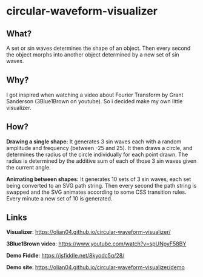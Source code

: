 # circular-waveform-visualizer

## What?

A set or sin waves determines the shape of an object. Then every second the object morphs into another object determined by a new set of sin waves.

## Why?

I got inspired when watching a video about Fourier Transform by Grant Sanderson (3Blue1Brown on youtube). So i decided make my own little visualizer.

## How?

**Drawing a single shape:** It generates 3 sin waves each with a random amplitude and frequency (between -25 and 25). It then draws a circle, and determines the radius of the circle individually for each point drawn. The radius is determined by the additive sum of each of those 3 sin waves given the current angle.

**Animating between shapes:** It generates 10 sets of 3 sin waves, each set being converted to an SVG path string. Then every second the path string is swapped and the SVG animates according to some CSS transition rules. Every minute a new set of 10 is generated.

## Links

**Visualizer**: https://olian04.github.io/circular-waveform-visualizer/

**3Blue1Brown video**: https://www.youtube.com/watch?v=spUNpyF58BY

**Demo Fiddle**: https://jsfiddle.net/8kyodc5q/28/

**Demo site**: https://olian04.github.io/circular-waveform-visualizer/demo
